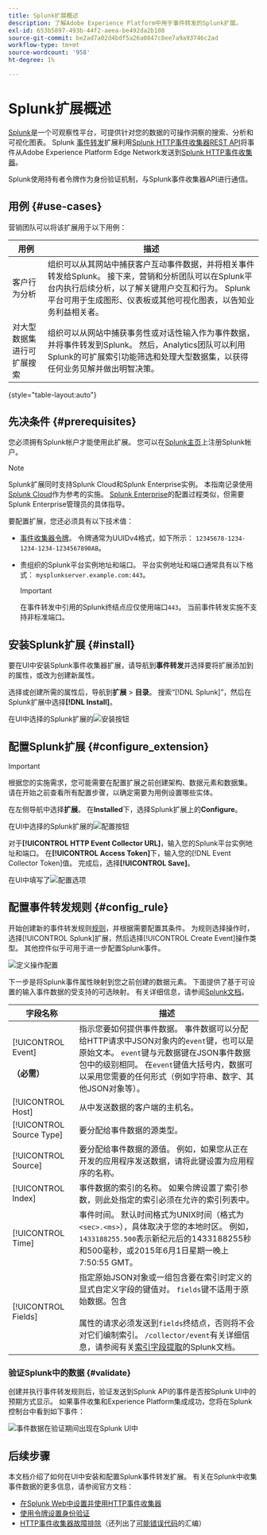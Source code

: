 ```yaml
---
title: Splunk扩展概述
description: 了解Adobe Experience Platform中用于事件转发的Splunk扩展。
exl-id: 653b5897-493b-44f2-aeea-be492da2b108
source-git-commit: be2ad7a02d4bdf5a26a0847c8ee7a9a93746c2ad
workflow-type: tm+mt
source-wordcount: '958'
ht-degree: 1%

---
```


# Splunk扩展概述

[Splunk](https://www.splunk.com)是一个可观察性平台，可提供针对您的数据的可操作洞察的搜索、分析和可视化图表。 Splunk [事件转发](../../../ui/event-forwarding/overview.md)扩展利用[Splunk HTTP事件收集器REST API](https://docs.splunk.com/Documentation/Splunk/8.2.5/Data/HECRESTendpoints)将事件从Adobe Experience Platform Edge Network发送到[Splunk HTTP事件收集器](https://docs.splunk.com/Documentation/Splunk/8.2.5/Data/UsetheHTTPEventCollector)。

Splunk使用持有者令牌作为身份验证机制，与Splunk事件收集器API进行通信。

## 用例 {#use-cases}

营销团队可以将该扩展用于以下用例：

| 用例 | 描述 |
| --- | --- |
| 客户行为分析 | 组织可以从其网站中捕获客户互动事件数据，并将相关事件转发给Splunk。 接下来，营销和分析团队可以在Splunk平台内执行后续分析，以了解关键用户交互和行为。 Splunk平台可用于生成图形、仪表板或其他可视化图表，以告知业务利益相关者。 |
| 对大型数据集进行可扩展搜索 | 组织可以从网站中捕获事务性或对话性输入作为事件数据，并将事件转发到Splunk。 然后，Analytics团队可以利用Splunk的可扩展索引功能筛选和处理大型数据集，以获得任何业务见解并做出明智决策。 |

{style="table-layout:auto"}

## 先决条件 {#prerequisites}

您必须拥有Splunk帐户才能使用此扩展。 您可以在[Splunk主页](https://www.splunk.com/page/sign_up)上注册Splunk帐户。

>[!NOTE]
>
> Splunk扩展同时支持Splunk Cloud和Splunk Enterprise实例。 本指南记录使用[Splunk Cloud](https://www.splunk.com/en_us/products/splunk-cloud-platform.html)作为参考的实施。 [Splunk Enterprise](https://www.splunk.com/en_us/products/splunk-enterprise.html)的配置过程类似，但需要Splunk Enterprise管理员的具体指导。

要配置扩展，您还必须具有以下技术值：

* [事件收集器令牌](https://docs.splunk.com/Documentation/Splunk/8.2.5/Data/UsetheHTTPEventCollector#Create_an_Event_Collector_token_on_Splunk_Cloud_Platform)。 令牌通常为UUIDv4格式，如下所示： `12345678-1234-1234-1234-1234567890AB`。
* 贵组织的Splunk平台实例地址和端口。 平台实例地址和端口通常具有以下格式： `mysplunkserver.example.com:443`。

  >[!IMPORTANT]
  >
  > 在事件转发中引用的Splunk终结点应仅使用端口`443`。 当前事件转发实施不支持非标准端口。

## 安装Splunk扩展 {#install}

要在UI中安装Splunk事件收集器扩展，请导航到&#x200B;**事件转发**&#x200B;并选择要将扩展添加到的属性，或改为创建新属性。

选择或创建所需的属性后，导航到&#x200B;**扩展** > **目录**。 搜索“[!DNL Splunk]”，然后在Splunk扩展中选择&#x200B;**[!DNL Install]**。

在UI中选择的Splunk扩展的![安装按钮](../../../images/extensions/server/splunk/install.png)

## 配置Splunk扩展 {#configure_extension}

>[!IMPORTANT]
>
>根据您的实施需求，您可能需要在配置扩展之前创建架构、数据元素和数据集。 请在开始之前查看所有配置步骤，以确定需要为用例设置哪些实体。

在左侧导航中选择&#x200B;**扩展**。 在&#x200B;**Installed**&#x200B;下，选择Splunk扩展上的&#x200B;**Configure**。

在UI中选择的Splunk扩展的![配置按钮](../../../images/extensions/server/splunk/configure.png)

对于&#x200B;**[!UICONTROL HTTP Event Collector URL]**，输入您的Splunk平台实例地址和端口。 在&#x200B;**[!UICONTROL Access Token]**&#x200B;下，输入您的[!DNL Event Collector Token]值。 完成后，选择&#x200B;**[!UICONTROL Save]**。

在UI中填写了![配置选项](../../../images/extensions/server/splunk/input.png)

## 配置事件转发规则 {#config_rule}

开始创建新的事件转发规则[规则](../../../ui/managing-resources/rules.md)，并根据需要配置其条件。 为规则选择操作时，选择[!UICONTROL Splunk]扩展，然后选择[!UICONTROL Create Event]操作类型。 其他控件似乎可用于进一步配置Splunk事件。

![定义操作配置](../../../images/extensions/server/splunk/action-configurations.png)

下一步是将Splunk事件属性映射到您之前创建的数据元素。 下面提供了基于可设置的输入事件数据的受支持的可选映射。 有关详细信息，请参阅[Splunk文档](https://docs.splunk.com/Documentation/Splunk/8.2.5/Data/FormateventsforHTTPEventCollector#Event_metadata)。

| 字段名称 | 描述 |
| --- | --- |
| [!UICONTROL Event]<br><br>**（必需）** | 指示您要如何提供事件数据。 事件数据可以分配给HTTP请求中JSON对象内的`event`键，也可以是原始文本。 `event`键与元数据键在JSON事件数据包中的级别相同。 在`event`键值大括号内，数据可以采用您需要的任何形式（例如字符串、数字、其他JSON对象等）。 |
| [!UICONTROL Host] | 从中发送数据的客户端的主机名。 |
| [!UICONTROL Source Type] | 要分配给事件数据的源类型。 |
| [!UICONTROL Source] | 要分配给事件数据的源值。 例如，如果您从正在开发的应用程序发送数据，请将此键设置为应用程序的名称。 |
| [!UICONTROL Index] | 事件数据的索引的名称。 如果令牌设置了索引参数，则此处指定的索引必须在允许的索引列表中。 |
| [!UICONTROL Time] | 事件时间。 默认时间格式为UNIX时间（格式为`<sec>.<ms>`），具体取决于您的本地时区。 例如，`1433188255.500`表示新纪元后的1433188255秒和500毫秒，或2015年6月1日星期一晚上7:50:55 GMT。 |
| [!UICONTROL Fields] | 指定原始JSON对象或一组包含要在索引时定义的显式自定义字段的键值对。  `fields`键不适用于原始数据。包含<br><br>属性的请求必须发送到`fields`终结点，否则将不会对它们编制索引。 `/collector/event`有关详细信息，请参阅有关[索引字段提取](https://docs.splunk.com/Documentation/Splunk/8.2.5/Data/IFXandHEC)的Splunk文档。 |

### 验证Splunk中的数据 {#validate}

创建并执行事件转发规则后，验证发送到Splunk API的事件是否按Splunk UI中的预期方式显示。 如果事件收集和Experience Platform集成成功，您将在Splunk控制台中看到如下事件：

![事件数据在验证期间出现在Splunk UI中](../../../images/extensions/server/splunk/splunk-data.png)

## 后续步骤

本文档介绍了如何在UI中安装和配置Splunk事件转发扩展。 有关在Splunk中收集事件数据的更多信息，请参阅官方文档：

* [在Splunk Web中设置并使用HTTP事件收集器](https://docs.splunk.com/Documentation/Splunk/8.2.5/Data/UsetheHTTPEventCollector)
* [使用令牌设置身份验证](https://docs.splunk.com/Documentation/Splunk/8.2.5/Security/Setupauthenticationwithtokens#Prerequisites_for_activating_tokens)
* [HTTP事件收集器故障排除](https://docs.splunk.com/Documentation/Splunk/8.2.5/Data/TroubleshootHTTPEventCollector)（还列出了[可能错误代码](https://docs.splunk.com/Documentation/Splunk/8.2.5/Data/TroubleshootHTTPEventCollector#Possible_error_codes)的汇编）
